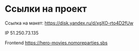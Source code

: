 # Ссылки на проект

Ссылка на макет: https://disk.yandex.ru/d/xgXO-rto4D2fUw

IP 51.250.73.135

Frontend https://hero-movies.nomoreparties.sbs
